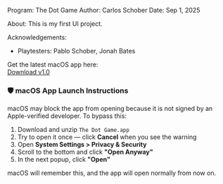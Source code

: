 Program: The Dot Game
Author: Carlos Schober
Date: Sep 1, 2025

About: This is my first UI project.

Acknowledgements: 
- Playtesters: Pablo Schober, Jonah Bates

Get the latest macOS app here:  
[Download v1.0](https://github.com/cschob01/The-Dot-Game/releases/tag/v1.0)

### 🛡 macOS App Launch Instructions

macOS may block the app from opening because it is not signed by an Apple-verified developer. To bypass this:

1. Download and unzip `The Dot Game.app`
2. Try to open it once — click **Cancel** when you see the warning
3. Open **System Settings > Privacy & Security**
4. Scroll to the bottom and click **"Open Anyway"**
5. In the next popup, click **"Open"**

macOS will remember this, and the app will open normally from now on.
